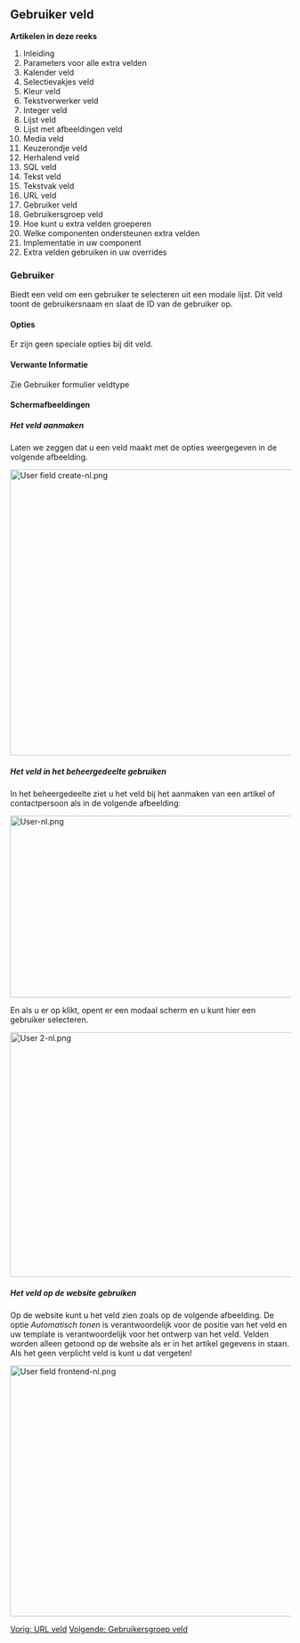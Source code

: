 <!-- Filename: J3.x:Adding_custom_fields/User_Field / Display title: Toevoegen extra velden/Gebruiker veld -->

## Gebruiker veld

**Artikelen in deze reeks**

1.  Inleiding
2.   Parameters voor alle extra
    velden
3.   Kalender
    veld
4.   Selectievakjes
    veld
5.   Kleur
    veld
6.   Tekstverwerker
    veld
7.   Integer
    veld
8.   Lijst
    veld
9.   Lijst met afbeeldingen
    veld
10.  Media
    veld
11.  Keuzerondje
    veld
12.  Herhalend
    veld
13.  SQL
    veld
14.  Tekst
    veld
15.  Tekstvak
    veld
16.  URL
    veld
17.  Gebruiker
    veld
18.  Gebruikersgroep
    veld
19.  Hoe kunt u extra velden
    groeperen
20.  Welke componenten ondersteunen extra
    velden
21.  Implementatie in uw
    component
22.  Extra velden gebruiken in uw
    overrides

### Gebruiker

Biedt een veld om een gebruiker te selecteren uit een modale lijst. Dit
veld toont de gebruikersnaam en slaat de ID van de gebruiker op.

#### Opties

Er zijn geen speciale opties bij dit veld.

#### Verwante Informatie

Zie  Gebruiker formulier
veldtype

#### Schermafbeeldingen

##### Het veld aanmaken

Laten we zeggen dat u een veld maakt met de opties weergegeven in de
volgende afbeelding.

<img
src="https://docs.joomla.org/images/thumb/4/40/User_field_create-nl.png/800px-User_field_create-nl.png"
decoding="async"
srcset="https://docs.joomla.org/images/4/40/User_field_create-nl.png 1.5x"
data-file-width="1040" data-file-height="668" width="800" height="514"
alt="User field create-nl.png" />

##### Het veld in het beheergedeelte gebruiken

In het beheergedeelte ziet u het veld bij het aanmaken van een artikel
of contactpersoon als in de volgende afbeeldingː

<img
src="https://docs.joomla.org/images/thumb/7/7f/User-nl.png/800px-User-nl.png"
decoding="async"
srcset="https://docs.joomla.org/images/7/7f/User-nl.png 1.5x"
data-file-width="1148" data-file-height="469" width="800" height="327"
alt="User-nl.png" />

En als u er op klikt, opent er een modaal scherm en u kunt hier een
gebruiker selecteren.

<img
src="https://docs.joomla.org/images/thumb/c/c9/User_2-nl.png/800px-User_2-nl.png"
decoding="async"
srcset="https://docs.joomla.org/images/c/c9/User_2-nl.png 1.5x"
data-file-width="942" data-file-height="518" width="800" height="440"
alt="User 2-nl.png" />

##### Het veld op de website gebruiken

Op de website kunt u het veld zien zoals op de volgende afbeelding. De
optie *Automatisch tonen* is verantwoordelijk voor de positie van het
veld en uw template is verantwoordelijk voor het ontwerp van het veld.
Velden worden alleen getoond op de website als er in het artikel
gegevens in staan. Als het geen verplicht veld is kunt u dat vergetenǃ

<img
src="https://docs.joomla.org/images/thumb/d/d1/User_field_frontend-nl.png/800px-User_field_frontend-nl.png"
decoding="async"
srcset="https://docs.joomla.org/images/d/d1/User_field_frontend-nl.png 1.5x"
data-file-width="1020" data-file-height="575" width="800" height="451"
alt="User field frontend-nl.png" />

<a href="https://docs.joomla.org/J3.x:Adding_custom_fields/Url_Field"
id="content-button" class="button expand success">Vorig: URL veld</a> <a
href="https://docs.joomla.org/J3.x:Adding_custom_fields/Usergroup_Field"
id="content-button" class="button expand">Volgende: Gebruikersgroep
veld</a>
